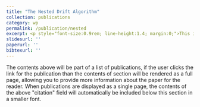 ```yaml
---
title: "The Nested Drift Algorithm"
collection: publications
category: wp
permalink: /publication/nested
excerpt: <p style="font-size:0.9rem; line-height:1.4; margin:0;">This is the excerpt text in a smaller font.</p><img src='/images/500x300.png'>'
slidesurl: ''
paperurl: ''
bibtexurl: ''
---
```

The contents above will be part of a list of publications, if the user clicks the link for the publication than the contents of section will be rendered as a full page, allowing you to provide more information about the paper for the reader. When publications are displayed as a single page, the contents of the above "citation" field will automatically be included below this section in a smaller font.
